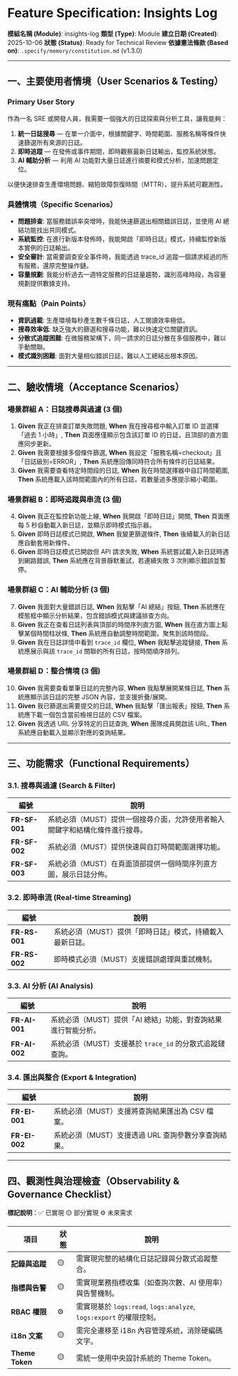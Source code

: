 # Feature Specification: Insights Log

**模組名稱 (Module)**: insights-log
**類型 (Type)**: Module
**建立日期 (Created)**: 2025-10-06
**狀態 (Status)**: Ready for Technical Review
**依據憲法條款 (Based on)**: `.specify/memory/constitution.md` (v1.3.0)

---

## 一、主要使用者情境（User Scenarios & Testing）

### Primary User Story
作為一名 SRE 或開發人員，我需要一個強大的日誌探索與分析工具，讓我能夠：
1. **統一日誌搜尋** — 在單一介面中，根據關鍵字、時間範圍、服務名稱等條件快速篩選所有來源的日誌。
2. **即時追蹤** — 在發佈或事件期間，即時觀察最新日誌輸出，監控系統狀態。
3. **AI 輔助分析** — 利用 AI 功能對大量日誌進行摘要和模式分析，加速問題定位。

以便快速排查生產環境問題、縮短故障恢復時間（MTTR）、提升系統可觀測性。

### 具體情境（Specific Scenarios）
- **問題排查**: 當服務錯誤率突增時，我能快速篩選出相關錯誤日誌，並使用 AI 總結功能找出共同模式。
- **系統監控**: 在進行新版本發佈時，我能開啟「即時日誌」模式，持續監控新版本實例的日誌輸出。
- **安全審計**: 當需要調查安全事件時，我能透過 trace_id 追蹤一個請求經過的所有服務，還原完整操作鏈。
- **容量規劃**: 我能分析過去一週特定服務的日誌量趨勢，識別高峰時段，為容量規劃提供數據支持。

### 現有痛點（Pain Points）
- **資訊過載**: 生產環境每秒產生數千條日誌，人工閱讀效率極低。
- **搜尋效率低**: 缺乏強大的篩選和搜尋功能，難以快速定位關鍵資訊。
- **分散式追蹤困難**: 在微服務架構下，同一請求的日誌分散在多個服務中，難以手動關聯。
- **模式識別困難**: 面對大量相似錯誤日誌，難以人工總結出根本原因。

---

## 二、驗收情境（Acceptance Scenarios）

### 場景群組 A：日誌搜尋與過濾 (3 個)
1. **Given** 我正在排查訂單失敗問題, **When** 我在搜尋框中輸入訂單 ID 並選擇「過去 1 小時」, **Then** 頁面應僅顯示包含該訂單 ID 的日誌，且頂部的直方圖應同步更新。
2. **Given** 我需要根據多個條件篩選, **When** 我設定「服務名稱=checkout」且「日誌級別=ERROR」, **Then** 系統應回傳同時符合所有條件的日誌結果。
3. **Given** 我需要查看特定時間段的日誌, **When** 我在時間選擇器中自訂時間範圍, **Then** 系統應載入該時間範圍內的所有日誌，若數量過多應提示縮小範圍。

### 場景群組 B：即時追蹤與串流 (3 個)
4. **Given** 我正在監控新功能上線, **When** 我開啟「即時日誌」開關, **Then** 頁面應每 5 秒自動載入新日誌，並顯示即時模式指示器。
5. **Given** 即時日誌模式已開啟, **When** 我變更篩選條件, **Then** 後續載入的新日誌應自動套用新條件。
6. **Given** 即時日誌模式已開啟但 API 請求失敗, **When** 系統嘗試載入新日誌時遇到網路錯誤, **Then** 系統應在背景靜默重試，若連續失敗 3 次則顯示錯誤並暫停。

### 場景群組 C：AI 輔助分析 (3 個)
7. **Given** 我面對大量錯誤日誌, **When** 我點擊「AI 總結」按鈕, **Then** 系統應在模態框中顯示分析結果，包含錯誤模式與建議排查方向。
8. **Given** 我正在查看日誌列表與頂部的時間序列直方圖, **When** 我在直方圖上點擊某個時間柱狀條, **Then** 系統應自動調整時間範圍，聚焦到該時間段。
9. **Given** 我在日誌詳情中看到 `trace_id` 欄位, **When** 我點擊追蹤鏈接, **Then** 系統應展示與該 `trace_id` 關聯的所有日誌，按時間順序排列。

### 場景群組 D：整合情境 (3 個)
10. **Given** 我需要查看單筆日誌的完整內容, **When** 我點擊展開某條日誌, **Then** 系統應顯示該日誌的完整 JSON 內容，並支援折疊/展開。
11. **Given** 我已篩選出需要提交的日誌, **When** 我點擊「匯出報表」按鈕, **Then** 系統應下載一個包含當前檢視日誌的 CSV 檔案。
12. **Given** 我透過 URL 分享特定的日誌查詢, **When** 團隊成員開啟該 URL, **Then** 系統應自動載入並顯示對應的查詢結果。

---

## 三、功能需求（Functional Requirements）

### 3.1. 搜尋與過濾 (Search & Filter)
| 編號 | 說明 |
|------|------|
| **FR-SF-001** | 系統必須（MUST）提供一個搜尋介面，允許使用者輸入關鍵字和結構化條件進行搜尋。 |
| **FR-SF-002** | 系統必須（MUST）提供快速與自訂時間範圍選擇功能。 |
| **FR-SF-003** | 系統必須（MUST）在頁面頂部提供一個時間序列直方圖，展示日誌分佈。 |

### 3.2. 即時串流 (Real-time Streaming)
| 編號 | 說明 |
|------|------|
| **FR-RS-001** | 系統必須（MUST）提供「即時日誌」模式，持續載入最新日誌。 |
| **FR-RS-002** | 即時模式必須（MUST）支援錯誤處理與重試機制。 |

### 3.3. AI 分析 (AI Analysis)
| 編號 | 說明 |
|------|------|
| **FR-AI-001** | 系統必須（MUST）提供「AI 總結」功能，對查詢結果進行智能分析。 |
| **FR-AI-002** | 系統必須（MUST）支援基於 `trace_id` 的分散式追蹤鏈查詢。 |

### 3.4. 匯出與整合 (Export & Integration)
| 編號 | 說明 |
|------|------|
| **FR-EI-001** | 系統必須（MUST）支援將查詢結果匯出為 CSV 檔案。 |
| **FR-EI-002** | 系統必須（MUST）支援透過 URL 查詢參數分享查詢結果。 |

---

## 四、觀測性與治理檢查（Observability & Governance Checklist）

**標記說明**：✅ 已實現 🟡 部分實現 ⚙️ 未來需求

| 項目 | 狀態 | 說明 |
|------|------|------|
| **記錄與追蹤** | 🟡 | 需實現完整的結構化日誌記錄與分散式追蹤整合。 |
| **指標與告警** | 🟡 | 需實現業務指標收集（如查詢次數、AI 使用率）與告警機制。 |
| **RBAC 權限** | ⚙️ | 需實現基於 `logs:read`, `logs:analyze`, `logs:export` 的權限控制。 |
| **i18n 文案** | 🟡 | 需完全遷移至 i18n 內容管理系統，消除硬編碼文字。 |
| **Theme Token** | 🟡 | 需統一使用中央設計系統的 Theme Token。 |